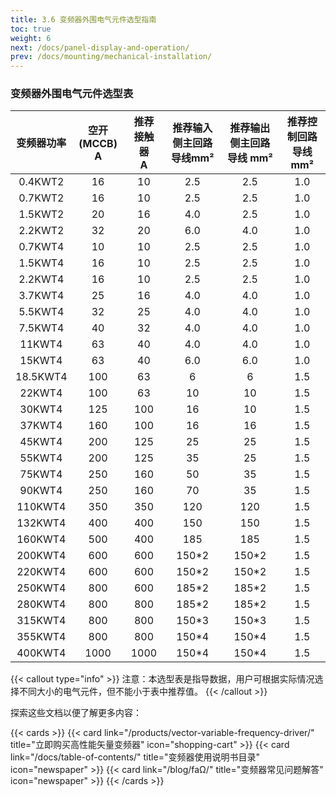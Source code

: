 ```yaml
---
title: 3.6 变频器外围电气元件选型指南
toc: true
weight: 6
next: /docs/panel-display-and-operation/
prev: /docs/mounting/mechanical-installation/
---
```



###  变频器外围电气元件选型表
|变频器功率 | 空开(MCCB)</br> A | 推荐接触器</br> A | 推荐输入侧主回路导线mm² | 推荐输出侧主回路导线 mm²|推荐控制回路导线 mm²|
|:---: | :---:  | :---:  | :---:  | :---: |:---: |
|0.4KWT2 | 16  | 10  | 2.5  |  2.5  | 1.0  |
|0.7KWT2 | 16  | 10  |  2.5  | 2.5  | 1.0  |
|1.5KWT2 | 20  | 16  |  4.0 | 2.5  | 1.0  |
|2.2KWT2 | 32  | 20  |  6.0  | 4.0  | 1.0  |
|0.7KWT4 | 10  | 10  | 2.5  | 2.5  | 1.0  |
| 1.5KWT4 | 16 | 10 | 2.5  | 2.5 | 1.0 |
| 2.2KWT4 |  16  |   10| 2.5  | 2.5 | 1.0 |
| 3.7KWT4 | 25 | 16 | 4.0 | 4.0 | 1.0 |
| 5.5KWT4 | 32 |   25 |  4.0 | 4.0 | 1.0 |
| 7.5KWT4 | 40| 32 |  4.0 | 4.0 | 1.0 |
| 11KWT4 | 63 |   40|  4.0  | 4.0 | 1.0 |
| 15KWT4 |  63|  40 | 6.0  | 6.0 | 1.0 |
| 18.5KWT4 | 100 | 63 | 6  | 6 |1.5|
| 22KWT4 | 100   | 63  | 10  | 10 |1.5|
| 30KWT4 | 125 |  100 | 16  | 10 |1.5|
| 37KWT4 |  160  | 100 | 16 | 16 |1.5|
| 45KWT4 | 200  |  125| 25  |  25 |1.5|
| 55KWT4 | 200 | 125 | 35  |  25 |1.5|
| 75KWT4 | 250|  160| 50  |  35 |1.5|
| 90KWT4 | 250 |  160  | 70  |  35 |1.5|
| 110KWT4 | 350 |  350 | 120  |  120 |1.5|
| 132KWT4 |  400 | 400 | 150  |  150 |1.5|
| 160KWT4 | 500 |   400 | 185  |  185 |1.5|
| 200KWT4 | 600| 600 | 150*2 |  150*2 |1.5|
| 220KWT4 | 600 |  600 |  150*2  |  150*2 |1.5|
| 250KWT4 | 800 |  600 | 185*2 |  185*2 |1.5|
| 280KWT4 |  800 |  800 | 185*2|  185*2 |1.5|
| 315KWT4 |  800 | 800 |  150*3  |  150*3 |1.5|
| 355KWT4 |  800 |  800 | 150*4  |  150*4 |1.5|
| 400KWT4 |   1000 |  1000 | 150*4|  150*4|1.5|

{{< callout type="info" >}}
  注意：本选型表是指导数据，用户可根据实际情况选择不同大小的电气元件，但不能小于表中推荐值。
{{< /callout >}}


探索这些文档以便了解更多内容：

{{< cards >}}
  {{< card link="/products/vector-variable-frequency-driver/" title="立即购买高性能矢量变频器" icon="shopping-cart" >}}
  {{< card link="/docs/table-of-contents/" title="变频器使用说明书目录" icon="newspaper"  >}}
  {{< card link="/blog/faΩ/" title="变频器常见问题解答" icon="newspaper" >}}
{{< /cards >}}	
